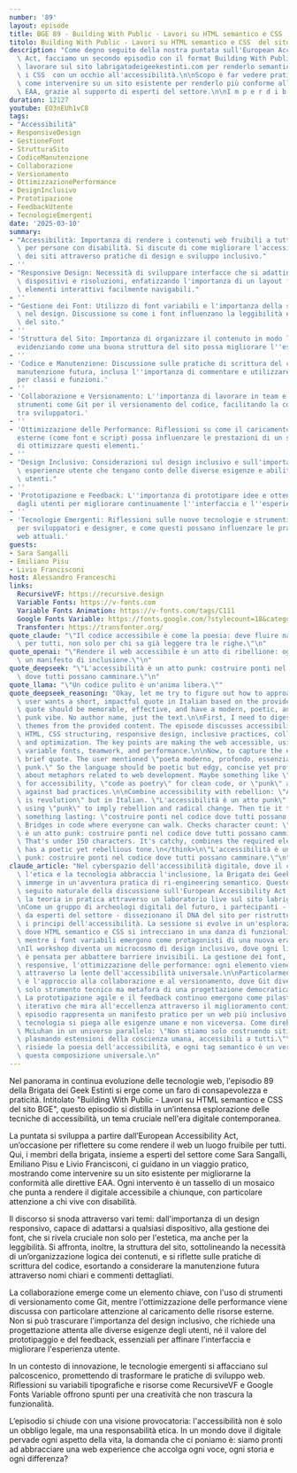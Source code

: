 ```yaml
---
number: '89'
layout: episode
title: BGE 89 - Building With Public - Lavori su HTML semantico e CSS  del sito BGE
titolo: Building With Public - Lavori su HTML semantico e CSS  del sito BGE
description: "Come degno seguito della nostra puntata sull'European Accessibility\
  \ Act, facciamo un secondo episodio con il format Building With Public, dove torniamo\
  \ lavorare sul sito labrigatadeigeekestinti.com per renderlo semantico e strutturare\
  \ i CSS  con un occhio all'accessibilità.\n\nScopo è far vedere praticamente\
  \ come intervenire su un sito esistente per renderlo più conforme alle direttive\
  \ EAA, grazie al supporto di esperti del settore.\n\nI m p e r d i b i l e ."
duration: 12127
youtube: EO3nEUh1vC8
tags:
- "Accessibilità"
- ResponsiveDesign
- GestioneFont
- StrutturaSito
- CodiceManutenzione
- Collaborazione
- Versionamento
- OttimizzazionePerformance
- DesignInclusivo
- Prototipazione
- FeedbackUtente
- TecnologieEmergenti
date: '2025-03-10'
summary:
- "Accessibilità: Importanza di rendere i contenuti web fruibili a tutti, in particolare\
  \ per persone con disabilità. Si discute di come migliorare l'accessibilità\
  \ dei siti attraverso pratiche di design e sviluppo inclusivo."
- ''
- "Responsive Design: Necessità di sviluppare interfacce che si adattino a diversi\
  \ dispositivi e risoluzioni, enfatizzando l'importanza di un layout fluido e di\
  \ elementi interattivi facilmente navigabili."
- ''
- "Gestione dei Font: Utilizzo di font variabili e l'importanza della scelta tipografica\
  \ nel design. Discussione su come i font influenzano la leggibilità e l'estetica\
  \ del sito."
- ''
- 'Struttura del Sito: Importanza di organizzare il contenuto in modo logico e accessibile,
  evidenziando come una buona struttura del sito possa migliorare l''esperienza dell''utente.'
- ''
- 'Codice e Manutenzione: Discussione sulle pratiche di scrittura del codice per la
  manutenzione futura, inclusa l''importanza di commentare e utilizzare nomi chiari
  per classi e funzioni.'
- ''
- 'Collaborazione e Versionamento: L''importanza di lavorare in team e utilizzare
  strumenti come Git per il versionamento del codice, facilitando la collaborazione
  tra sviluppatori.'
- ''
- 'Ottimizzazione delle Performance: Riflessioni su come il caricamento di risorse
  esterne (come font e script) possa influenzare le prestazioni di un sito e l''importanza
  di ottimizzare questi elementi.'
- ''
- "Design Inclusivo: Considerazioni sul design inclusivo e sull'importanza di progettare\
  \ esperienze utente che tengano conto delle diverse esigenze e abilità degli\
  \ utenti."
- ''
- 'Prototipazione e Feedback: L''importanza di prototipare idee e ottenere feedback
  dagli utenti per migliorare continuamente l''interfaccia e l''esperienza utente.'
- ''
- 'Tecnologie Emergenti: Riflessioni sulle nuove tecnologie e strumenti disponibili
  per sviluppatori e designer, e come questi possano influenzare le pratiche di sviluppo
  web attuali.'
guests:
- Sara Sangalli
- Emiliano Pisu
- Livio Francisconi
host: Alessandro Franceschi
links:
  RecursiveVF: https://recursive.design
  Variable Fonts: https://v-fonts.com
  Variable Fonts Animation: https://v-fonts.com/tags/C111
  Google Fonts Variable: https://fonts.google.com/?stylecount=18&categoryFilters=Technology:%2FTechnology%2FVariable
  Transfonter: https://transfonter.org/
quote_claude: "\"Il codice accessibile è come la poesia: deve fluire naturalmente\
  \ per tutti, non solo per chi sa già leggere tra le righe.\"\n"
quote_openai: "\"Rendere il web accessibile è un atto di ribellione: ogni pixel\
  \ un manifesto di inclusione.\"\n"
quote_deepseek: "\"L'accessibilità è un atto punk: costruire ponti nel codice\
  \ dove tutti possano camminare.\"\n"
quote_llama: "\"Un codice pulito è un'anima libera.\""
quote_deepseek_reasoning: "Okay, let me try to figure out how to approach this. The\
  \ user wants a short, impactful quote in Italian based on the provided text. The\
  \ quote should be memorable, effective, and have a modern, poetic, and slightly\
  \ punk vibe. No author name, just the text.\n\nFirst, I need to digest the main\
  \ themes from the provided content. The episode discusses accessibility, semantic\
  \ HTML, CSS structuring, responsive design, inclusive practices, collaboration,\
  \ and optimization. The key points are making the web accessible, using proper structure,\
  \ variable fonts, teamwork, and performance.\n\nNow, to capture the essence in a\
  \ brief quote. The user mentioned \"poeta moderno, profondo, essenziale e un po'\
  \ punk.\" So the language should be poetic but edgy, concise yet profound.\n\nThinking\
  \ about metaphors related to web development. Maybe something like \"building bridges\"\
  \ for accessibility, \"code as poetry\" for clean code, or \"punk\" as rebellion\
  \ against bad practices.\n\nCombine accessibility with rebellion: \"Accessibility\
  \ is revolution\" but in Italian. \"L'accessibilità è un atto punk\" \u2013\
  \ using \"punk\" to imply rebellion and radical change. Then tie it to building\
  \ something lasting: \"costruire ponti nel codice dove tutti possano camminare.\"\
  \ Bridges in code where everyone can walk. Checks character count: \"L'accessibilità\
  \ è un atto punk: costruire ponti nel codice dove tutti possano camminare.\"\
  \ That's under 150 characters. It's catchy, combines the required elements, and\
  \ has a poetic yet rebellious tone.\n</think>\n\"L'accessibilità è un atto\
  \ punk: costruire ponti nel codice dove tutti possano camminare.\"\n"
claude_article: "Nel cyberspazio dell'accessibilità digitale, dove il codice incontra\
  \ l'etica e la tecnologia abbraccia l'inclusione, la Brigata dei Geek Estinti si\
  \ immerge in un'avventura pratica di ri-engineering semantico. Questo episodio,\
  \ seguito naturale della discussione sull'European Accessibility Act, trasforma\
  \ la teoria in pratica attraverso un laboratorio live sul sito labrigatadeigeekestinti.com.\n\
  \nCome un gruppo di archeologi digitali del futuro, i partecipanti - accompagnati\
  \ da esperti del settore - dissezionano il DNA del sito per ristrutturarlo secondo\
  \ i principi dell'accessibilità. La sessione si evolve in un'esplorazione multidimensionale\
  \ dove HTML semantico e CSS si intrecciano in una danza di funzionalità e forma,\
  \ mentre i font variabili emergono come protagonisti di una nuova era tipografica.\n\
  \nIl workshop diventa un microcosmo di design inclusivo, dove ogni linea di codice\
  \ è pensata per abbattere barriere invisibili. La gestione dei font, la struttura\
  \ responsive, l'ottimizzazione delle performance: ogni elemento viene riconsiderato\
  \ attraverso la lente dell'accessibilità universale.\n\nParticolarmente illuminante\
  \ è l'approccio alla collaborazione e al versionamento, dove Git diventa non\
  \ solo strumento tecnico ma metafora di una progettazione democratica e condivisa.\
  \ La prototipazione agile e il feedback continuo emergono come pilastri di un processo\
  \ iterativo che mira all'eccellenza attraverso il miglioramento continuo.\n\nQuesto\
  \ episodio rappresenta un manifesto pratico per un web più inclusivo, dove la\
  \ tecnologia si piega alle esigenze umane e non viceversa. Come direbbe Marshall\
  \ McLuhan in un universo parallelo: \"Non stiamo solo costruendo siti web, stiamo\
  \ plasmando estensioni della coscienza umana, accessibili a tutti.\"\n\nNel codice\
  \ risiede la poesia dell'accessibilità, e ogni tag semantico è un verso di\
  \ questa composizione universale.\n"
---
```

Nel panorama in continua evoluzione delle tecnologie web, l'episodio 89 della Brigata dei Geek Estinti si erge come un faro di consapevolezza e praticità. Intitolato "Building With Public - Lavori su HTML semantico e CSS del sito BGE", questo episodio si distilla in un’intensa esplorazione delle tecniche di accessibilità, un tema cruciale nell'era digitale contemporanea.

La puntata si sviluppa a partire dall’European Accessibility Act, un’occasione per riflettere su come rendere il web un luogo fruibile per tutti. Qui, i membri della brigata, insieme a esperti del settore come Sara Sangalli, Emiliano Pisu e Livio Francisconi, ci guidano in un viaggio pratico, mostrando come intervenire su un sito esistente per migliorarne la conformità alle direttive EAA. Ogni intervento è un tassello di un mosaico che punta a rendere il digitale accessibile a chiunque, con particolare attenzione a chi vive con disabilità.

Il discorso si snoda attraverso vari temi: dall'importanza di un design responsivo, capace di adattarsi a qualsiasi dispositivo, alla gestione dei font, che si rivela cruciale non solo per l'estetica, ma anche per la leggibilità. Si affronta, inoltre, la struttura del sito, sottolineando la necessità di un’organizzazione logica dei contenuti, e si riflette sulle pratiche di scrittura del codice, esortando a considerare la manutenzione futura attraverso nomi chiari e commenti dettagliati.

La collaborazione emerge come un elemento chiave, con l'uso di strumenti di versionamento come Git, mentre l'ottimizzazione delle performance viene discussa con particolare attenzione al caricamento delle risorse esterne. Non si può trascurare l'importanza del design inclusivo, che richiede una progettazione attenta alle diverse esigenze degli utenti, né il valore del prototipaggio e del feedback, essenziali per affinare l'interfaccia e migliorare l'esperienza utente.

In un contesto di innovazione, le tecnologie emergenti si affacciano sul palcoscenico, promettendo di trasformare le pratiche di sviluppo web. Riflessioni su variabili tipografiche e risorse come RecursiveVF e Google Fonts Variable offrono spunti per una creatività che non trascura la funzionalità.

L’episodio si chiude con una visione provocatoria: l'accessibilità non è solo un obbligo legale, ma una responsabilità etica. In un mondo dove il digitale pervade ogni aspetto della vita, la domanda che ci poniamo è: siamo pronti ad abbracciare una web experience che accolga ogni voce, ogni storia e ogni differenza?
